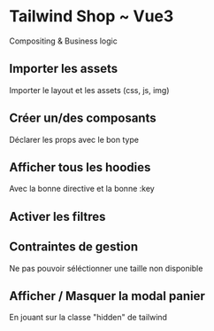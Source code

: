 # Tailwind Shop ~ Vue3

Compositing & Business logic  

## Importer les assets
Importer le layout et les assets (css, js, img) 

## Créer un/des composants
Déclarer les props avec le bon type

## Afficher tous les hoodies
Avec la bonne directive et la bonne :key

## Activer les filtres

## Contraintes de gestion
Ne pas pouvoir séléctionner une taille non disponible

## Afficher / Masquer la modal panier 
En jouant sur la classe "hidden" de tailwind


